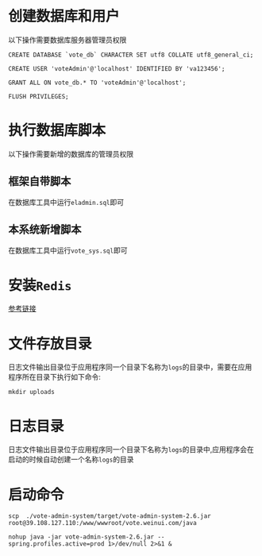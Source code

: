 # 创建数据库和用户

以下操作需要数据库服务器管理员权限

    CREATE DATABASE `vote_db` CHARACTER SET utf8 COLLATE utf8_general_ci;
    
    CREATE USER 'voteAdmin'@'localhost' IDENTIFIED BY 'va123456';
    
    GRANT ALL ON vote_db.* TO 'voteAdmin'@'localhost';
    
    FLUSH PRIVILEGES;

# 执行数据库脚本

以下操作需要新增的数据库的管理员权限

## 框架自带脚本

在数据库工具中运行`eladmin.sql`即可

## 本系统新增脚本

在数据库工具中运行`vote_sys.sql`即可   

# 安装`Redis`

[参考链接](https://www.yisu.com/zixun/164937.html)

# 文件存放目录

日志文件输出目录位于应用程序同一个目录下名称为`logs`的目录中，需要在应用程序所在目录下执行如下命令:

    mkdir uploads

# 日志目录

日志文件输出目录位于应用程序同一个目录下名称为`logs`的目录中,应用程序会在启动的时候自动创建一个名称`logs`的目录

# 启动命令

    scp  ./vote-admin-system/target/vote-admin-system-2.6.jar root@39.108.127.110:/www/wwwroot/vote.weinui.com/java

    nohup java -jar vote-admin-system-2.6.jar --spring.profiles.active=prod 1>/dev/null 2>&1 &
